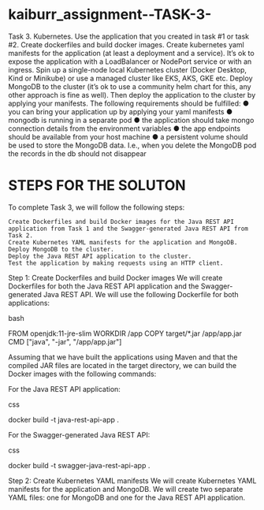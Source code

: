# kaiburr_assignment--TASK-3-
Task 3. Kubernetes.
Use the application that you created in task #1 or task #2. Create dockerfiles and build docker
images. Create kubernetes yaml manifests for the application (at least a deployment and a
service). It’s ok to expose the application with a LoadBalancer or NodePort service or with an
ingress. Spin up a single-node local Kubernetes cluster (Docker Desktop, Kind or Minikube) or
use a managed cluster like EKS, AKS, GKE etc. Deploy MongoDB to the cluster (it’s ok to use a
community helm chart for this, any other approach is fine as well). Then deploy the application
to the cluster by applying your manifests. The following requirements should be fulfilled:
● you can bring your application up by applying your yaml manifests
● mongodb is running in a separate pod
● the application should take mongo connection details from the environment variables
● the app endpoints should be available from your host machine
● a persistent volume should be used to store the MongoDB data. I.e., when you delete
the MongoDB pod the records in the db should not disappear

# STEPS FOR THE SOLUTON

To complete Task 3, we will follow the following steps:

    Create Dockerfiles and build Docker images for the Java REST API application from Task 1 and the Swagger-generated Java REST API from Task 2.
    Create Kubernetes YAML manifests for the application and MongoDB.
    Deploy MongoDB to the cluster.
    Deploy the Java REST API application to the cluster.
    Test the application by making requests using an HTTP client.
    
Step 1: Create Dockerfiles and build Docker images
We will create Dockerfiles for both the Java REST API application and the Swagger-generated Java REST API. We will use the following Dockerfile for both applications:

bash

FROM openjdk:11-jre-slim
WORKDIR /app
COPY target/*.jar /app/app.jar
CMD ["java", "-jar", "/app/app.jar"]

Assuming that we have built the applications using Maven and that the compiled JAR files are located in the target directory, we can build the Docker images with the following commands:

For the Java REST API application:

css

docker build -t java-rest-api-app .

For the Swagger-generated Java REST API:

css

docker build -t swagger-java-rest-api-app .

Step 2: Create Kubernetes YAML manifests
We will create Kubernetes YAML manifests for the application and MongoDB. We will create two separate YAML files: one for MongoDB and one for the Java REST API application.

